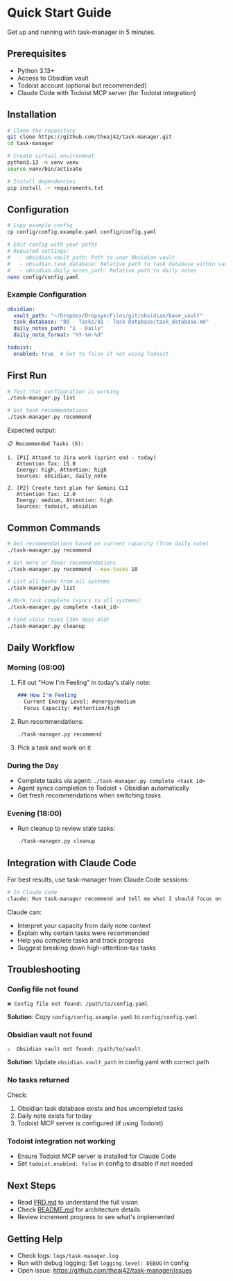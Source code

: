 # Quick Start Guide

Get up and running with task-manager in 5 minutes.

## Prerequisites

- Python 3.13+
- Access to Obsidian vault
- Todoist account (optional but recommended)
- Claude Code with Todoist MCP server (for Todoist integration)

## Installation

```bash
# Clone the repository
git clone https://github.com/theaj42/task-manager.git
cd task-manager

# Create virtual environment
python3.13 -m venv venv
source venv/bin/activate

# Install dependencies
pip install -r requirements.txt
```

## Configuration

```bash
# Copy example config
cp config/config.example.yaml config/config.yaml

# Edit config with your paths
# Required settings:
#   - obsidian.vault_path: Path to your Obsidian vault
#   - obsidian.task_database: Relative path to task database within vault
#   - obsidian.daily_notes_path: Relative path to daily notes
nano config/config.yaml
```

### Example Configuration

```yaml
obsidian:
  vault_path: "~/Dropbox/DropsyncFiles/git/obsidian/base_vault"
  task_database: "80 - Tasks/81 - Task Database/task_database.md"
  daily_notes_path: "1 - Daily"
  daily_note_format: "%Y-%m-%d"

todoist:
  enabled: true  # Set to false if not using Todoist
```

## First Run

```bash
# Test that configuration is working
./task-manager.py list

# Get task recommendations
./task-manager.py recommend
```

Expected output:
```
📋 Recommended Tasks (5):

1. [P1] Attend to Jira work (sprint end - today)
   Attention Tax: 15.0
   Energy: high, Attention: high
   Sources: obsidian, daily_note

2. [P2] Create test plan for Gemini CLI
   Attention Tax: 12.0
   Energy: medium, Attention: high
   Sources: todoist, obsidian
```

## Common Commands

```bash
# Get recommendations based on current capacity (from daily note)
./task-manager.py recommend

# Get more or fewer recommendations
./task-manager.py recommend --max-tasks 10

# List all tasks from all systems
./task-manager.py list

# Mark task complete (syncs to all systems)
./task-manager.py complete <task_id>

# Find stale tasks (30+ days old)
./task-manager.py cleanup
```

## Daily Workflow

### Morning (08:00)
1. Fill out "How I'm Feeling" in today's daily note:
   ```markdown
   ### How I'm Feeling
   - Current Energy Level: #energy/medium
   - Focus Capacity: #attention/high
   ```

2. Run recommendations:
   ```bash
   ./task-manager.py recommend
   ```

3. Pick a task and work on it

### During the Day
- Complete tasks via agent: `./task-manager.py complete <task_id>`
- Agent syncs completion to Todoist + Obsidian automatically
- Get fresh recommendations when switching tasks

### Evening (18:00)
- Run cleanup to review stale tasks:
  ```bash
  ./task-manager.py cleanup
  ```

## Integration with Claude Code

For best results, use task-manager from Claude Code sessions:

```bash
# In Claude Code
claude: Run task-manager recommend and tell me what I should focus on
```

Claude can:
- Interpret your capacity from daily note context
- Explain why certain tasks were recommended
- Help you complete tasks and track progress
- Suggest breaking down high-attention-tax tasks

## Troubleshooting

### Config file not found
```
❌ Config file not found: /path/to/config.yaml
```
**Solution**: Copy `config/config.example.yaml` to `config/config.yaml`

### Obsidian vault not found
```
⚠️  Obsidian vault not found: /path/to/vault
```
**Solution**: Update `obsidian.vault_path` in config.yaml with correct path

### No tasks returned
Check:
1. Obsidian task database exists and has uncompleted tasks
2. Daily note exists for today
3. Todoist MCP server is configured (if using Todoist)

### Todoist integration not working
- Ensure Todoist MCP server is installed for Claude Code
- Set `todoist.enabled: false` in config to disable if not needed

## Next Steps

- Read [PRD.md](../PRD.md) to understand the full vision
- Check [README.md](../README.md) for architecture details
- Review increment progress to see what's implemented

## Getting Help

- Check logs: `logs/task-manager.log`
- Run with debug logging: Set `logging.level: DEBUG` in config
- Open issue: https://github.com/theaj42/task-manager/issues
